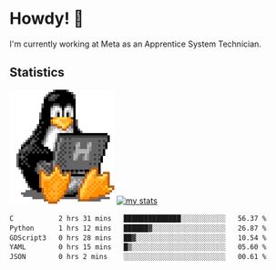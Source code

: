 # Howdy! :penguin:
I'm currently working at Meta as an Apprentice System Technician.

## Statistics

![Tux Pengiun!](tux-linux-penguin.gif)
[![my stats](https://github-readme-stats.vercel.app/api?username=benlodz&showing_icons=true&theme=tokyonight)](https://github.com/anuraghazra/github-readme-stats)

<!-- [![Top Langs](https://github-readme-stats.vercel.app/api/top-langs/?username=benlodz&layout=compact)](https://github.com/anuraghazra/github-readme-stats) ---> 

<!--START_SECTION:waka-->

```txt
C           2 hrs 31 mins   ██████████████░░░░░░░░░░░   56.37 %
Python      1 hrs 12 mins   ██████▓░░░░░░░░░░░░░░░░░░   26.87 %
GDScript3   0 hrs 28 mins   ██▓░░░░░░░░░░░░░░░░░░░░░░   10.54 %
YAML        0 hrs 15 mins   █▒░░░░░░░░░░░░░░░░░░░░░░░   05.60 %
JSON        0 hrs 2 mins    ░░░░░░░░░░░░░░░░░░░░░░░░░   00.61 %
```

<!--END_SECTION:waka-->
<!--
**benlodz/benlodz** is a ✨ _special_ ✨ repository because its `README.md` (this file) appears on your GitHub profile.

Here are some ideas to get you started:

- 🔭 I’m currently working on ...
- 🌱 I’m currently learning ...
- 👯 I’m looking to collaborate on ...
- 🤔 I’m looking for help with ...
- 💬 Ask me about ...
- 📫 How to reach me: ...
- 😄 Pronouns: ...
- ⚡ Fun fact: ...
-->
